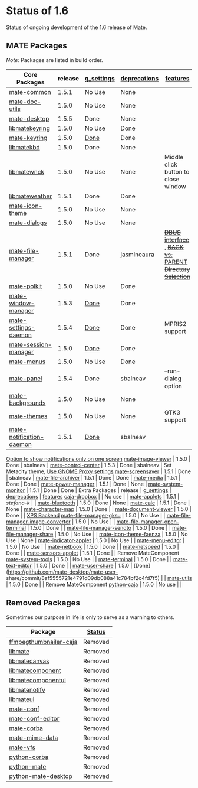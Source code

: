 # Status of 1.6

Status of ongoing development of the 1.6 release of Mate.

## MATE Packages

_Note:_ Packages are listed in build order.

Core Packages |  release |  [g_settings](./mateconf_to_gsettings.md) |  [deprecations](./deprecated_code.md) |  [features](./roadmap.md)
---|---|---|---|---
[mate-common](https://github.com/mate-desktop/mate-common) |  1.5.1 |  No Use |  None |
[mate-doc-utils](https://github.com/mate-desktop/mate-doc-utils) |  1.5.0 |  No Use |  None |
[mate-desktop](https://github.com/mate-desktop/mate-desktop) |  1.5.5 |  Done |  None |
[libmatekeyring](https://github.com/mate-desktop/libmatekeyring) |  1.5.0 |  No Use |  Done |
[mate-keyring](https://github.com/mate-desktop/mate-keyring) |  1.5.0 | [Done](https://github.com/mate-desktop/mate-keyring/commit/576b847d7f5a4407fa35a04d8dfa802e1fd1d311) |  Done |
[libmatekbd](https://github.com/mate-desktop/libmatekbd) |  1.5.0 |  Done |  None |
[libmatewnck](https://github.com/mate-desktop/libmatewnck) |  1.5.0 |  No Use |  None | Middle click button to close window
[libmateweather](https://github.com/mate-desktop/libmateweather) |  1.5.1 |  Done |  Done |
[mate-icon-theme](https://github.com/mate-desktop/mate-icon-theme) |  1.5.0 |  No Use |  None |
[mate-dialogs](https://github.com/mate-desktop/mate-dialogs) |  1.5.0 |  No Use |  None |
[mate-file-manager](https://github.com/mate-desktop/mate-file-manager) |  1.5.1 |  Done | jasmineaura |  ~~[DBUS interface](https://github.com/mate-desktop/mate-file-manager/issues/3)~~ , ~~[BACK vs. PARENT Directory Selection](https://github.com/mate-desktop/mate-file-manager/issues/19)~~
[mate-polkit](https://github.com/mate-desktop/mate-polkit) |  1.5.0 |  No Use |  Done |
[mate-window-manager](https://github.com/mate-desktop/mate-window-manager) |  1.5.3 | [Done](https://github.com/mate-desktop/mate-window-manager/commit/7f595187a140a45ee5ba2fc2b9c068b46d829f79) |  Done |
[mate-settings-daemon](https://github.com/mate-desktop/mate-settings-daemon) |  1.5.4 | [Done](https://github.com/mate-desktop/mate-settings-daemon/commit/d2c7965aa092cecb857bd0301b7c9ff2dc10f9f8) |  Done |  MPRIS2 support
[mate-session-manager](https://github.com/mate-desktop/mate-session-manager) |  1.5.0 | [Done](https://github.com/mate-desktop/mate-session-manager/commit/b34dc27b7b191e56cbf640a963435d6e68982608) |  Done |
[mate-menus](https://github.com/mate-desktop/mate-menus) |  1.5.0 |  No Use |  Done |
[mate-panel](https://github.com/mate-desktop/mate-panel) |  1.5.4 |  Done |  sbalneav | –run-dialog option
[mate-backgrounds](https://github.com/mate-desktop/mate-backgrounds) |  1.5.0 |  No Use |  None |
[mate-themes](https://github.com/mate-desktop/mate-themes) |  1.5.0 |  No Use |  None | GTK3 support
[mate-notification-daemon](https://github.com/mate-desktop/mate-notification-daemon) |  1.5.1 | [Done](https://github.com/mate-desktop/mate-notification-daemon/commit/2d7e34441f4d33dc1edb5e9871b66b4977069bae) |  sbalneav |
[Option to show notifications only on one screen](https://github.com/mate-desktop/mate-notification-daemon/issues/4)
[mate-image-viewer](https://github.com/mate-desktop/mate-image-viewer) |  1.5.0 |  Done | sbalneav |
[mate-control-center](https://github.com/mate-desktop/mate-control-center) |  1.5.3 |  Done | sbalneav |  Set Metacity theme, [Use GNOME Proxy settings](https://git.mate-desktop.org/mate-control-center/commit/?id=46787e474859801435542191480e2851f7fd870c)
[mate-screensaver](https://github.com/mate-desktop/mate-screensaver) |  1.5.1 |  Done | sbalneav |
[mate-file-archiver](https://github.com/mate-desktop/mate-file-archiver) |  1.5.1 |  Done |  Done |
[mate-media](https://github.com/mate-desktop/mate-media) |  1.5.1 |  Done |  Done |
[mate-power-manager](https://github.com/mate-desktop/mate-power-manager) |  1.5.1 |  Done |  None |
[mate-system-monitor](https://github.com/mate-desktop/mate-system-monitor) |  1.5.1 |  Done | Done |
Extra Packages |  release |  [g_settings](./mateconf_to_gsettings) |  [deprecations](./deprecated_code.md) |  [features](./roadmap.md)
[caja-dropbox](https://github.com/mate-desktop/caja-dropbox) |  |  No use |  |
[mate-applets](https://github.com/mate-desktop/mate-applets) |  1.5.1 |  _stefano-k_ |  |
[mate-bluetooth](https://github.com/mate-desktop/mate-bluetooth) |  1.5.0 |  Done |  None |
[mate-calc](https://github.com/mate-desktop/mate-calc) |  1.5.1 |  Done |  None |
[mate-character-map](https://github.com/mate-desktop/mate-character-map) |  1.5.0 |  Done |  |
[mate-document-viewer](https://github.com/mate-desktop/mate-document-viewer) |  1.5.0 |  Done |  |
[XPS Backend](https://github.com/mate-desktop/mate-document-viewer/commit/5ad91699940909223c167ef40de03e9a55a5a9c3)
[mate-file-manager-gksu](https://github.com/mate-desktop/mate-file-manager-gksu) |  1.5.0 |  No Use |  |
[mate-file-manager-image-converter](https://github.com/mate-desktop/mate-file-manager-image-converter) |  1.5.0 |  No Use |  |
[mate-file-manager-open-terminal](https://github.com/mate-desktop/mate-file-manager-open-terminal) |  1.5.0 |  Done |  |
[mate-file-manager-sendto](https://github.com/mate-desktop/mate-file-manager-sendto) |  1.5.0 | Done |  |
[mate-file-manager-share](https://github.com/mate-desktop/mate-file-manager-share) |  1.5.0 | No Use |  |
[mate-icon-theme-faenza](https://github.com/mate-desktop/mate-icon-theme-faenza) |  1.5.0 | No Use |  None |
[mate-indicator-applet](https://github.com/mate-desktop/mate-indicator-applet) |  1.5.0 |  No Use | |
[mate-menu-editor](https://github.com/mate-desktop/mate-menu-editor) |  1.5.0 |  No Use |  |
[mate-netbook](https://github.com/mate-desktop/mate-netbook) |  1.5.0 |  Done |  |
[mate-netspeed](https://github.com/mate-desktop/mate-netspeed) |  1.5.0 |  Done |  |
[mate-sensors-applet](https://github.com/mate-desktop/mate-sensors-applet) |  1.5.1 |  Done |  | Remove MateComponent
[mate-system-tools](https://github.com/mate-desktop/mate-system-tools) |  1.5.0 |  No Use |  |
[mate-terminal](https://github.com/mate-desktop/mate-terminal) |  1.5.0 |  Done |  |
[mate-text-editor](https://github.com/mate-desktop/mate-text-editor) |  1.5.0 |  Done |  |
[mate-user-share](https://github.com/mate-desktop/mate-user-share) |  1.5.0 |
[Done](https://github.com/mate-desktop/mate-user- share/commit/8af5555721e4791d09db088a41c784bf2c4fd7f5) |  |
[mate-utils](https://github.com/mate-desktop/mate-utils) |  1.5.0 |  Done |  |  Remove MateComponent
[python-caja](https://github.com/mate-desktop/python-caja) |  1.5.0 |  No use |  |

## Removed Packages

Sometimes our purpose in life is only to serve as a warning to others.

Package |  [Status](./building-1.6.md)
---|---
[ffmpegthumbnailer-caja](https://github.com/mate-desktop/ffmpegthumbnailer-caja) |  Removed
[libmate](https://github.com/mate-desktop/libmate) |  Removed
[libmatecanvas](https://github.com/mate-desktop/libmatecanvas) |  Removed
[libmatecomponent](https://github.com/mate-desktop/libmatecomponent) |  Removed
[libmatecomponentui](https://github.com/mate-desktop/libmatecomponentui) |  Removed
[libmatenotify](https://github.com/mate-desktop/libmatenotify) |  Removed
[libmateui](https://github.com/mate-desktop/libmateui) |  Removed
[mate-conf](https://github.com/mate-desktop/mate-conf) |  Removed
[mate-conf-editor](https://github.com/mate-desktop/mate-conf-editor) |  Removed
[mate-corba](https://github.com/mate-desktop/mate-corba) |  Removed
[mate-mime-data](https://github.com/mate-desktop/mate-mime-data) |  Removed
[mate-vfs](https://github.com/mate-desktop/mate-vfs) |  Removed
[python-corba](https://github.com/mate-desktop/python-corba) |  Removed
[python-mate](https://github.com/mate-desktop/python-mate) |  Removed
[python-mate-desktop](https://github.com/mate-desktop/python-mate-desktop)|  Removed

